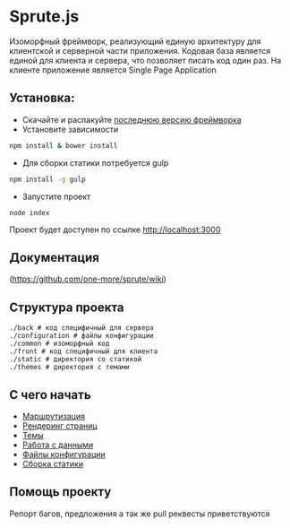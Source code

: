 # Sprute.js
Изоморфный фреймворк, реализующий единую архитектуру для клиентской и серверной части приложения.
Кодовая база является единой для клиента и сервера, что позволяет писать код один раз. 
На клиенте приложение является Single Page Application

## Установка:
* Скачайте и распакуйте [последнюю версию фреймворка](https://github.com/one-more/sprute/releases/latest)
* Установите зависимости
```bash
npm install & bower install
```
* Для сборки статики потребуется gulp
```bash
npm install -g gulp
```
* Запустите проект 
```node
node index
```
Проект будет доступен по ссылке [http://localhost:3000](http://localhost:3000/) 

## Документация
(https://github.com/one-more/sprute/wiki)

## Структура проекта
````
./back # код специфичный для сервера
./configuration # файлы конфигурации
./common # изоморфный код
./front # код специфичный для клиента
./static # директория со статикой
./themes # директория с темами
````

## С чего начать
* [Маршрутизация](https://github.com/one-more/sprute/wiki/%D0%9C%D0%B0%D1%80%D1%88%D1%80%D1%83%D1%82%D0%B8%D0%B7%D0%B0%D1%86%D0%B8%D1%8F)
* [Рендеринг страниц](https://github.com/one-more/sprute/wiki/%D0%9F%D1%80%D0%B8%D0%BC%D0%B5%D1%80-%D0%BA%D0%BB%D0%B0%D1%81%D1%81%D0%B0-View)
* [Темы](https://github.com/one-more/sprute/wiki/%D0%A2%D0%B5%D0%BC%D1%8B)
* [Работа с данными](https://github.com/one-more/sprute/wiki/%D0%A0%D0%B0%D0%B1%D0%BE%D1%82%D0%B0-%D1%81-%D0%B4%D0%B0%D0%BD%D0%BD%D1%8B%D0%BC%D0%B8)
* [Файлы конфигурации](https://github.com/one-more/sprute/wiki/%D0%9A%D0%BE%D0%BD%D1%84%D0%B8%D0%B3%D1%83%D1%80%D0%B0%D1%86%D0%B8%D0%BE%D0%BD%D0%BD%D1%8B%D0%B5-%D1%84%D0%B0%D0%B9%D0%BB%D1%8B)
* [Сборка статики](https://github.com/one-more/sprute/wiki/%D0%A1%D0%B1%D0%BE%D1%80%D0%BA%D0%B0-%D1%81%D1%82%D0%B0%D1%82%D0%B8%D0%BA%D0%B8)

## Помощь проекту
Репорт багов, предложения а так же pull реквесты приветствуются
